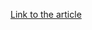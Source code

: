 [Link to the article](https://vmray.com/cyber-security-blog/analyzing-ursnif-behavior-malware-sandbox/)
